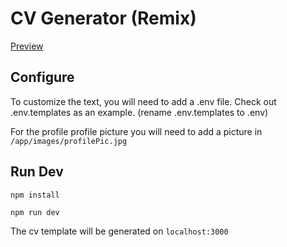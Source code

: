 # CV Generator (Remix)

[Preview](https://handriamanantena.github.io)

## Configure
To customize the text, you will need to add a .env file. Check out .env.templates as an example. (rename .env.templates to .env)

For the profile profile picture you will need to add a picture in ``/app/images/profilePic.jpg``

## Run Dev
``npm install``

``npm run dev``

The cv template will be generated on ``localhost:3000`` 

